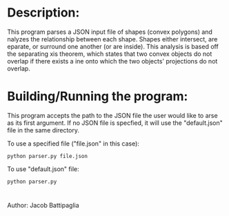 # Description:

This program parses a JSON input file of shapes (convex polygons) and nalyzes the relationship between each shape. Shapes either intersect, are eparate, or surround one another (or are inside). This analysis is based off the separating xis theorem,  which states that two convex objects do not overlap if there exists a ine onto which the two objects' projections do not overlap.

# Building/Running the program: 

This program accepts the path to the JSON file the user would like to arse as its first argument. If no JSON file is specfied, it will use the "default.json" file in the same directory. 

To use a specified file ("file.json" in this case):
```
python parser.py file.json
```
To use "default.json" file:
```
python parser.py
```

#

Author: Jacob Battipaglia

